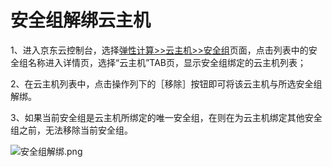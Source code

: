 # **安全组解绑云主机**

1、进入京东云控制台，选择[弹性计算>>云主机>>安全组](http://console.jdcloud.com/host/netSecurity/list)页面，点击列表中的安全组名称进入详情页，选择“云主机”TAB页，显示安全组绑定的云主机列表；

2、在云主机列表中，点击操作列下的［移除］按钮即可将该云主机与所选安全组解绑。

3、如果当前安全组是云主机所绑定的唯一安全组，在则在为云主机绑定其他安全组之前，无法移除当前安全组。

![安全组解绑.png](https://img1.jcloudcs.com/cms/c2500116-079c-4d7d-bbfe-57802dc5c50420171207164722.png)